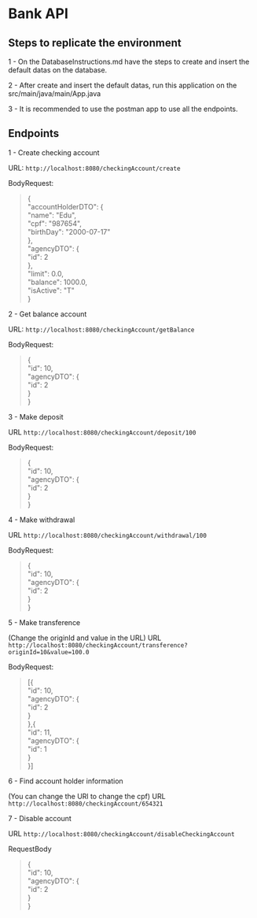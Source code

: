 # Bank API

## Steps to replicate the environment

1 - On the DatabaseInstructions.md have the steps to create and insert the default datas on the database.

2 - After create and insert the default datas, run this application on the src/main/java/main/App.java

3 - It is recommended to use the postman app to use all the endpoints.

## Endpoints

1 - Create checking account

URL: `http://localhost:8080/checkingAccount/create`

BodyRequest:
>{  
>"accountHolderDTO": {  
>"name": "Edu",  
>"cpf": "987654",  
>"birthDay": "2000-07-17"  
>},  
>"agencyDTO": {  
>"id": 2  
>},  
>"limit": 0.0,  
>"balance": 1000.0,  
>"isActive": "T"  
>}

2 - Get balance account

URL: `http://localhost:8080/checkingAccount/getBalance`

BodyRequest:
>{  
>"id": 10,  
>"agencyDTO": {  
>"id": 2  
>}  
>}

3 - Make deposit

URL `http://localhost:8080/checkingAccount/deposit/100`

BodyRequest:
>{  
>"id": 10,  
>"agencyDTO": {  
>"id": 2  
>}  
>}

4 - Make withdrawal

URL `http://localhost:8080/checkingAccount/withdrawal/100`

BodyRequest:
>{  
>"id": 10,  
>"agencyDTO": {  
>"id": 2  
>}  
>}

5 - Make transference

(Change the originId and value in the URL)
URL `http://localhost:8080/checkingAccount/transference?originId=10&value=100.0`

BodyRequest:
>[{  
>"id": 10,  
>"agencyDTO": {  
>"id": 2  
>}  
>},{  
>"id": 11,  
>"agencyDTO": {  
>"id": 1  
>}  
>}]

6 - Find account holder information

(You can change the URl to change the cpf)
URL `http://localhost:8080/checkingAccount/654321`

7 - Disable account

URL `http://localhost:8080/checkingAccount/disableCheckingAccount`

RequestBody
>{  
>"id": 10,  
>"agencyDTO": {  
>"id": 2  
>}  
>}